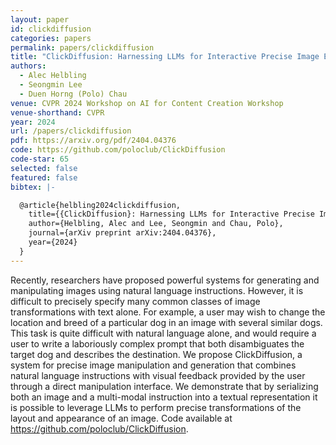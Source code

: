```yaml
---
layout: paper
id: clickdiffusion
categories: papers
permalink: papers/clickdiffusion
title: "ClickDiffusion: Harnessing LLMs for Interactive Precise Image Editing"
authors: 
  - Alec Helbling
  - Seongmin Lee
  - Duen Horng (Polo) Chau
venue: CVPR 2024 Workshop on AI for Content Creation Workshop
venue-shorthand: CVPR
year: 2024
url: /papers/clickdiffusion
pdf: https://arxiv.org/pdf/2404.04376
code: https://github.com/poloclub/ClickDiffusion
code-star: 65
selected: false
featured: false
bibtex: |-

  @article{helbling2024clickdiffusion,
    title={{ClickDiffusion}: Harnessing LLMs for Interactive Precise Image Editing},
    author={Helbling, Alec and Lee, Seongmin and Chau, Polo},
    journal={arXiv preprint arXiv:2404.04376},
    year={2024}
  }
---
```


Recently, researchers have proposed powerful systems for generating and manipulating images using natural language instructions. However, it is difficult to precisely specify many common classes of image transformations with text alone. For example, a user may wish to change the location and breed of a particular dog in an image with several similar dogs. This task is quite difficult with natural language alone, and would require a user to write a laboriously complex prompt that both disambiguates the target dog and describes the destination. We propose ClickDiffusion, a system for precise image manipulation and generation that combines natural language instructions with visual feedback provided by the user through a direct manipulation interface. We demonstrate that by serializing both an image and a multi-modal instruction into a textual representation it is possible to leverage LLMs to perform precise transformations of the layout and appearance of an image. Code available at https://github.com/poloclub/ClickDiffusion.
